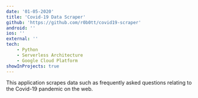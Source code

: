 ```yaml
---
date: '01-05-2020'
title: 'Covid-19 Data Scraper'
github: 'https://github.com/r0b0tt/covid19-scraper'
android: ''
ios: ''
external: ''
tech:
    - Python
    - Serverless Architecture
    - Google Cloud Platform
showInProjects: true
---
```


This application scrapes data such as frequently asked questions relating to the Covid-19 pandemic on the web.

